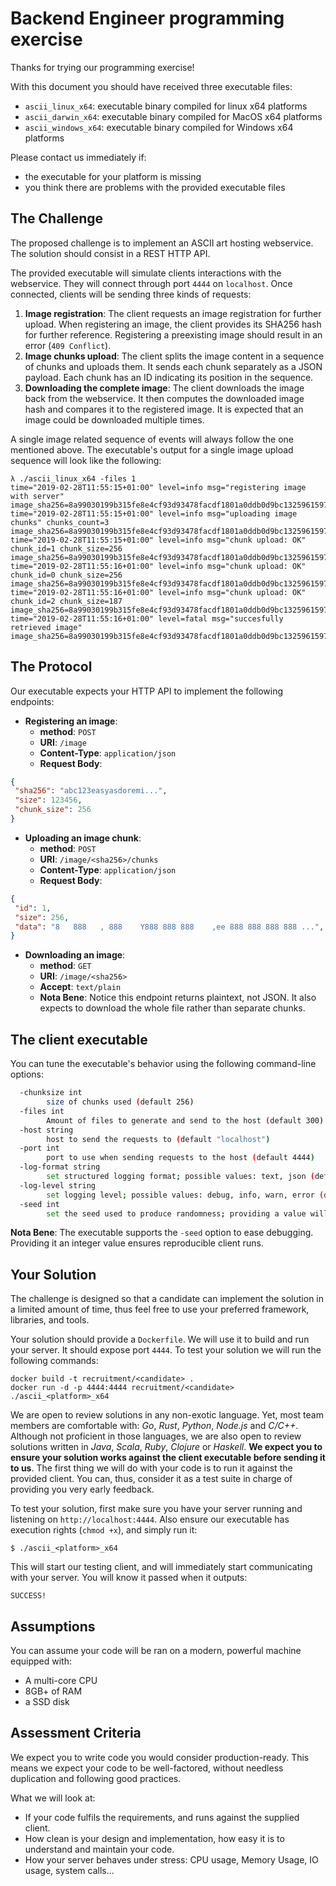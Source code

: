 # Backend Engineer programming exercise

Thanks for trying our programming exercise!

With this document you should have received three executable files:
+ `ascii_linux_x64`: executable binary compiled for linux x64 platforms
+ `ascii_darwin_x64`: executable binary compiled for MacOS x64 platforms
+ `ascii_windows_x64`: executable binary compiled for Windows x64 platforms

Please contact us immediately if:
+ the executable for your platform is missing
+ you think there are problems with the provided executable files


## The Challenge
The proposed challenge is to implement an ASCII art hosting webservice. The solution  should consist in a REST HTTP API.

The provided executable will simulate clients interactions with the webservice. They will connect through port `4444` on `localhost`.  Once connected, clients will be sending three kinds of requests:
1. **Image registration**: The client requests an image registration for further upload. When registering an image, the client provides its SHA256 hash for further reference. Registering a preexisting image should result in an error (`409 Conflict`).
2. **Image chunks upload**: The client splits the image content in a sequence of chunks and uploads them. It sends each chunk separately as a JSON payload. Each chunk has an ID indicating its position in the sequence.
3. **Downloading the complete image**: The client downloads the image back from the webservice. It then computes the downloaded image hash and compares it to the registered image. It is expected that an image could be downloaded multiple times.

A single image related sequence of events will always follow the one mentioned above.
The executable's output for a single image upload sequence will look like the following:

```
λ ./ascii_linux_x64 -files 1
time="2019-02-28T11:55:15+01:00" level=info msg="registering image with server" image_sha256=8a99030199b315fe8e4cf93d93478facdf1801a0ddb0d9bc1325961597a42a3f
time="2019-02-28T11:55:15+01:00" level=info msg="uploading image chunks" chunks_count=3 image_sha256=8a99030199b315fe8e4cf93d93478facdf1801a0ddb0d9bc1325961597a42a3f
time="2019-02-28T11:55:15+01:00" level=info msg="chunk upload: OK" chunk_id=1 chunk_size=256 image_sha256=8a99030199b315fe8e4cf93d93478facdf1801a0ddb0d9bc1325961597a42a3f
time="2019-02-28T11:55:16+01:00" level=info msg="chunk upload: OK" chunk_id=0 chunk_size=256 image_sha256=8a99030199b315fe8e4cf93d93478facdf1801a0ddb0d9bc1325961597a42a3f
time="2019-02-28T11:55:16+01:00" level=info msg="chunk upload: OK" chunk_id=2 chunk_size=187 image_sha256=8a99030199b315fe8e4cf93d93478facdf1801a0ddb0d9bc1325961597a42a3f
time="2019-02-28T11:55:16+01:00" level=fatal msg="succesfully retrieved image" image_sha256=8a99030199b315fe8e4cf93d93478facdf1801a0ddb0d9bc1325961597a42a3f
```


## The Protocol

Our executable expects your HTTP API to implement the following endpoints:

+ **Registering an image**:
  + **method**: `POST`
  + **URI**: `/image`
  + **Content-Type**: `application/json`
  + **Request Body**:
 ```json
 {
  "sha256": "abc123easyasdoremi...",
  "size": 123456,
  "chunk_size": 256
 }
 ```
+ **Uploading an image chunk**:
  + **method**: `POST`
  + **URI**: `/image/<sha256>/chunks`
  + **Content-Type**: `application/json`
  + **Request Body**:
 ```json
 {
  "id": 1,
  "size": 256,
  "data": "8   888   , 888    Y888 888 888    ,ee 888 888 888 888 ...",
 }
 ```
+ **Downloading an image**:
  + **method**: `GET`
  + **URI**: `/image/<sha256>`
  + **Accept**: `text/plain`
  + **Nota Bene**: Notice this endpoint returns plaintext, not JSON. It also expects to download the whole file rather than separate chunks.



## The client executable

You can tune the executable's behavior using the following command-line options:

```bash
  -chunksize int
        size of chunks used (default 256)
  -files int
        Amount of files to generate and send to the host (default 300)
  -host string
        host to send the requests to (default "localhost")
  -port int
        port to use when sending requests to the host (default 4444)
  -log-format string
        set structured logging format; possible values: text, json (default "text")
  -log-level string
        set logging level; possible values: debug, info, warn, error (default "info")
  -seed int
        set the seed used to produce randomness; providing a value will allow reproducible runs (default -1)
```

**Nota Bene**: The executable supports the `-seed` option to ease debugging. Providing it an integer value ensures reproducible client runs.



## Your Solution

The challenge is designed so that a candidate can implement the
solution in a limited amount of time, thus feel
free to use your preferred framework, libraries, and tools.

Your solution should provide a `Dockerfile`. We will use it to build and run your server. It should expose port `4444`. To test your solution we will run the following commands:

```
docker build -t recruitment/<candidate> .
docker run -d -p 4444:4444 recruitment/<candidate>
./ascii_<platform>_x64
```

We are open to review solutions in any non-exotic language. Yet, most team members are comfortable with: *Go*, *Rust*, *Python*, *Node.js* and *C/C++*. Although not proficient in those languages, we are also open to review solutions written in *Java*, *Scala*, *Ruby*, *Clojure* or *Haskell*.
**We expect you to ensure your solution works against the client executable before sending it to us**. The first thing we will do with your code is to run it against the provided client. You can, thus, consider it as a test suite in charge of providing you very early feedback.

To test your solution, first make sure you have your server
running and listening on `http://localhost:4444`. Also ensure our executable has execution rights (`chmod +x`), and simply run it:

```
$ ./ascii_<platform>_x64
```

This will start our testing client, and will immediately start communicating with your server. You will know it passed when it outputs:

```
SUCCESS!
```

## Assumptions

You can assume your code will be ran on a modern, powerful machine equipped with:
+ A multi-core CPU
+ 8GB+ of RAM
+ a SSD disk

## Assessment Criteria

We expect you to write code you would consider production-ready.
This means we expect your code to be well-factored, without needless
duplication and following good practices.

What we will look at:
- If your code fulfils the requirements, and runs against the
supplied client.
- How clean is your design and implementation, how easy it is to
understand and maintain your code.
- How your server behaves under stress: CPU usage, Memory Usage, IO usage, system calls...
